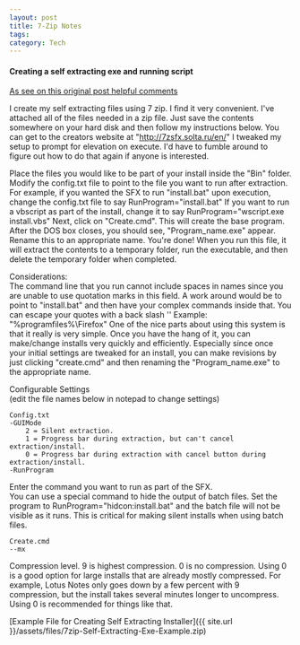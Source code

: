```yaml
---
layout: post
title: 7-Zip Notes
tags: 
category: Tech
---
```


#### Creating a self extracting exe and running script ####

[As see on this original post helpful comments](https://community.landesk.com/support/message/56008)  

I create my self extracting files using 7 zip.  I find it very convenient.  I've attached all of the files needed in a zip file.  Just save the contents somewhere on your hard disk and then follow my instructions below.  You can get to the creators website at "http://7zsfx.solta.ru/en/"  I tweaked my setup to prompt for elevation on execute.  I'd have to fumble around to figure out how to do that again if anyone is interested.
 
Place the files you would like to be part of your install inside the "Bin" folder.
Modify the config.txt file to point to the file you want to run after extraction.  For example, if you wanted the SFX to run "install.bat" upon execution, change the config.txt file to say RunProgram="install.bat"
If you want to run a vbscript as part of the install, change it to say RunProgram="wscript.exe install.vbs"
Next, click on "Create.cmd".  This will create the base program.
After the DOS box closes, you should see, "Program_name.exe" appear.  Rename this to an appropriate name.
You're done!  When you run this file, it will extract the contents to a temporary folder, run the executable, and then delete the temporary folder when completed.  
  
Considerations:  
The command line that you run cannot include spaces in names since you are unable to use quotation marks in this field.  A work around would be to point to "install.bat" and then have your complex commands inside that.  You can escape your quotes with a back slash '\'  Example:  \"%programfiles%\\Firefox\"
One of the nice parts about using this system is that it really is very simple.  Once you have the hang of it, you can make/change installs very quickly and efficiently.  Especially since once your initial settings are tweaked for an install, you can make revisions by just clicking "create.cmd" and then renaming the "Program_name.exe" to the appropriate name.  
  
  
  
Configurable Settings  
    (edit the file names below in notepad to change settings)  
 
    Config.txt  
    -GUIMode  
        2 = Silent extraction.  
        1 = Progress bar during extraction, but can't cancel extraction/install.  
        0 = Progress bar during extraction with cancel button during extraction/install.  
    -RunProgram  
Enter the command you want to run as part of the SFX.  
You can use a special command to hide the output of batch files.  Set the program to RunProgram="hidcon:install.bat" and the batch file will not be visible as it runs.  This is critical for making silent installs when using batch files.  
 
    Create.cmd  
    --mx  
Compression level.  9 is highest compression.  0 is no compression.  Using 0 is a good option for large installs that are already mostly compressed.  For example, Lotus Notes only goes down by a few percent with 9 compression, but the install takes several minutes longer to uncompress.  Using 0 is recommended for things like that.  


[Example File for Creating Self Extracting Installer]({{ site.url }}/assets/files/7zip-Self-Extracting-Exe-Example.zip)  
